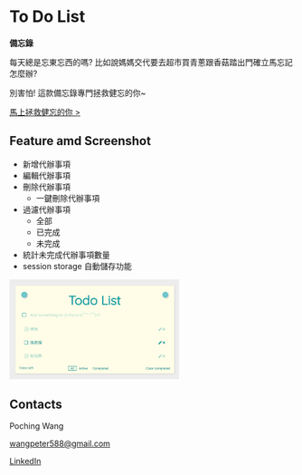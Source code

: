 # To Do List
**備忘錄**

每天總是忘東忘西的嗎? 比如說媽媽交代要去超市買青蔥跟香菇踏出門確立馬忘記怎麼辦?

別害怕! 這款備忘錄專門拯救健忘的你~

[馬上拯救健忘的你 >](https://wangpoching.github.io/react-todolist-redux-/)

## Feature amd Screenshot

* 新增代辦事項
* 編輯代辦事項
* 刪除代辦事項
  * 一鍵刪除代辦事項
* 過濾代辦事項
  * 全部
  * 已完成
  * 未完成
* 統計未完成代辦事項數量
* session storage 自動儲存功能

<img src="https://github.com/Wangpoching/react-todolist-redux-/blob/master/src/images/screenshots/main.png" width="300" align=center/>

## Contacts

Poching Wang

[wangpeter588@gmail.com](https://mail.google.com/mail/u/0/?fs=1&tf=cm&source=mailto&to=wangpeter588@gmail.com)

[LinkedIn](www.linkedin.com/in/wangpoching)
